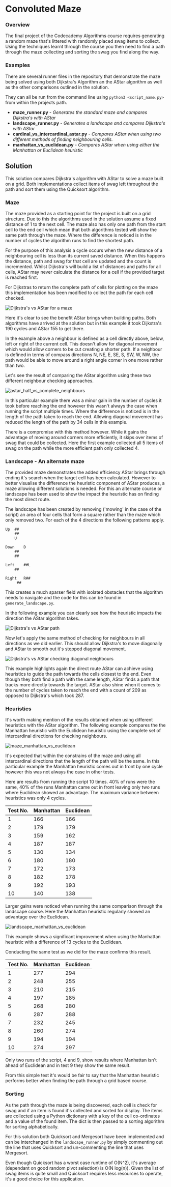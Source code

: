 Convoluted Maze
===============

### Overview

The final project of the Codecademy Algorithms course requires generating a random maze that's littered with randomly placed swag items to collect. Using the techniques learnt through the course you then need to find a path through the maze collecting and sorting the swag you find along the way. 

### Examples

There are several runner files in the repository that demonstrate the maze being solved using both Dijkstra's Algorithm an the AStar algorithm as well as the other comparisons outlined in the solution.

They can all be run from the command line using `python3 <script_name.py>` from within the projects path.

- **maze_runner.py** - *Generates the standard maze and compares Dijkstra's with AStar*
- **landscape_runner.py** - *Generates a landscape and compares Dijkstra's with AStar*
- **cardinal_vs_intercardinal_astar.py** - *Compares AStar when using two different methods of finding neighbouring cells.*
- **manhattan_vs_euclidean.py** - *Compares AStar when using either the Manhattan or Euclidean heuristic*



## Solution

This solution compares Dijkstra's algorithm with AStar to solve a maze built on a grid. Both implementations collect items of swag left throughout the path and sort them using the Quicksort algorithm. 

### Maze

The maze provided as a starting point for the project is built on a grid structure. Due to this the algorithms used in the solution assume a fixed distance of 1 to the next cell. The maze also has only one path from the start cell to the end cell which mean that both algorithms tested will show the same path through the maze. Where the difference is noticed is in the number of cycles the algorithm runs to find the shortest path. 

For the purpose of this analysis a cycle occurs when the new distance of a neighbouring cell is less than its current saved distance. When this happens the distance, path and swag for that cell are updated and the count is incremented. Whilst Dijkstra's will build a list of distances and paths for all cells, AStar may never calculate the distance for a cell if the provided target is reached first. 

For Dijkstras to return the complete path of cells for plotting on the maze this implementation has been modified to collect the path for each cell checked. 

![Dijkstra's vs AStar for a maze](assets/dijkstras_vs_astar_maze.png)

Here it's clear to see the benefit AStar brings when building paths. Both algorithms have arrived at the solution but in this example it took Dijkstra's 190 cycles and AStar 155 to get there. 

In the example above a neighbour is defined as a cell directly above, below, left or right of the current cell. This doesn't allow for diagonal movement which would allow corners to be cut creating a shorter path. If a neighbour is defined in terms of compass directions N, NE, E, SE, S, SW, W, NW, the path would be able to move around a right angle corner in one move rather than two. 

Let's see the result of comparing the AStar algorithm using these two different neighbour checking approaches. 

  ![astar_half_vs_complete_neighbours](assets/astar_cardinal_vs_intercardinal_neighbours_3.png)

In this particular example there was a minor gain in the number of cycles it took before reaching the end however this wasn't always the case when running the script multiple times. Where the difference is noticed is in the length of the path taken to reach the end. Allowing diagonal movement has reduced the length of the path by 34 cells in this example.

There is a compromise with this method however. While it gains the advantage of moving around corners more efficiently, it skips over items of swag that could be collected. Here the first example collected all 5 items of swag on the path while the more efficient path only collected 4. 



### Landscape - An alternate maze

The provided maze demonstrates the added efficiency AStar brings through ending it's search when the target cell has been calculated. However to better visualise the difference the heuristic component of AStar produces, a maze allowing different solutions is needed. For this an alternate course or landscape has been used to show the impact the heuristic has on finding the most direct route. 

The landscape has been created by removing ('mowing' in the case of the script) an area of four cells that form a square rather than the maze which only removed two. For each of the 4 directions the following patterns apply.

```
Up 	##
	##
	U

Down	D
	##
	##
		
Left	##L
	##

Right	R##
	 ##
```

This creates a much sparser field with isolated obstacles that the algorithm needs to navigate and the code for this can be found in `generate_landscape.py`.

In the following example you can clearly see how the heuristic impacts the direction the AStar algorithm takes. 

![Dijkstra's vs AStar path](assets/dijkstras_vs_astar_path.png)



Now let's apply the same method of checking for neighbours in all directions as we did earlier. This should allow Dijkstra's to move diagonally and AStar to smooth out it's stepped diagonal movement. 

![Dijkstra's vs AStar checking diagonal neighbours](assets/dijkstras_vs_astar_intercardinal.png) 

This example highlights again the direct route AStar can achieve using heuristics to guide the path towards  the cells closest to the end. Even though they both find a path with the same length, AStar finds a path that tracks more directly towards the target. AStar also shine when it comes to the number of cycles taken to reach the end with a count of 209 as opposed to Dijkstra's which took 287.



### Heuristics

It's worth making mention of the results obtained when using different heuristics with the AStar algorithm. The following example compares the the Manhattan heuristic with the Euclidean heuristic using the complete set of intercardinal directions for checking neighbours.

![maze_manhattan_vs_euclidean](assets/maze_manhattan_vs_euclidean.png)

It's expected that within the constrains of the maze and using all intercardinal directions that the length of the path will be the same. In this particular example the Manhattan heuristic comes out in front by one cycle however this was not always the case in other tests. 

Here are results from running the script 10 times. 40% of runs were the same, 40% of the runs Manhattan came out in front leaving only two runs where Euclidean showed an advantage. The maximum variance between heuristics was only 4 cycles.

| Test No. | Manhattan | Euclidean |
| -------- | --------- | --------- |
| 1        | 166       | 166       |
| 2        | 179       | 179       |
| 3        | 159       | 162       |
| 4        | 187       | 187       |
| 5        | 130       | 134       |
| 6        | 180       | 180       |
| 7        | 172       | 173       |
| 8        | 182       | 178       |
| 9        | 192       | 193       |
| 10       | 140       | 138       |



Larger gains were noticed when running the same comparison through the landscape course. Here the Manhattan heuristic regularly showed an advantage over the Euclidean. 

![landscape_manhattan_vs_euclidean](assets/landscape_manhattan_vs_euclidean.png)

This example shows a significant improvement when using the Manhattan heuristic with a difference of 13 cycles to the Euclidean.

Conducting the same test as we did for the maze confirms this result. 

| Test No. | Manhattan | Euclidean |
| -------- | --------- | --------- |
| 1        | 277       | 294       |
| 2        | 248       | 255       |
| 3        | 210       | 215       |
| 4        | 197       | 185       |
| 5        | 268       | 280       |
| 6        | 287       | 288       |
| 7        | 232       | 245       |
| 8        | 260       | 274       |
| 9        | 194       | 194       |
| 10       | 274       | 297       |

Only two runs of the script, 4 and 9, show results where Manhattan isn't ahead of Euclidean and in test 9 they show the same result. 

From this simple test it's would be fair to say that the Manhattan heuristic performs better when finding the path through a grid based course. 



### Sorting

As the path through the maze is being discovered, each cell is check for swag and if an item is found it's collected and sorted for display. The items are collected using a Python dictionary with a key of the cell co-ordinates and a value of the found item. The dict is then passed to a sorting algorithm for sorting alphabetically. 

For this solution both Quicksort and Mergesort have been implemented and can be interchanged in the `landscape_runner.py` by simply commenting out the line that uses Quicksort and un-commenting the line that uses Mergesort. 

Even though Quicksort has a worst case runtime of O(N^2), it's average (dependant on good random pivot selection) is O(N log(n)). Given the list of swag items is quite small and Quicksort requires less resources to operate, it's a good choice for this application.

